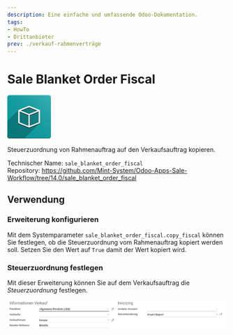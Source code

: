 ```yaml
---
description: Eine einfache und umfassende Odoo-Dokumentation.
tags:
- HowTo
- Drittanbieter
prev: ./verkauf-rahmenverträge
---
```

# Sale Blanket Order Fiscal
![icon_oms_box](assets/icon_oms_box.png)

Steuerzuordnung von Rahmenauftrag auf den Verkaufsauftrag kopieren.

Technischer Name: `sale_blanket_order_fiscal`\
Repository: <https://github.com/Mint-System/Odoo-Apps-Sale-Workflow/tree/14.0/sale_blanket_order_fiscal>

## Verwendung

### Erweiterung konfigurieren

Mit dem Systemparameter `sale_blanket_order_fiscal.copy_fiscal` können Sie festlegen, ob die Steuerzuordnung vom Rahmenauftrag kopiert werden soll. Setzen Sie den Wert auf `True` damit der Wert kopiert wird.

### Steuerzuordnung festlegen

Mit dieser Erweiterung können Sie auf dem Verkaufsauftrag die *Steuerzuordnung* festlegen. 

![](assets/Sale%20Blanket%20Order%20Extended.png)